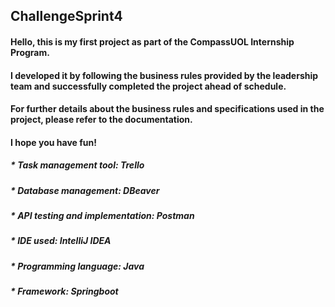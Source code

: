 ## ChallengeSprint4

#### Hello, this is my first project as part of the CompassUOL Internship Program.
#### I developed it by following the business rules provided by the leadership team and successfully completed the project ahead of schedule.
#### For further details about the business rules and specifications used in the project, please refer to the documentation.

#### I hope you have fun!

##### * Task management tool: Trello
##### * Database management: DBeaver
##### * API testing and implementation: Postman
##### * IDE used: IntelliJ IDEA
##### * Programming language: Java
##### * Framework: Springboot
